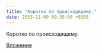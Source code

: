 ```yaml
---
title: "Коротко по происходящему."
date: 2015-11-09 09:35:00 +0300
---
```


Коротко по происходящему.

[Вложение](https://vk.com/photo41076938_388063102)
